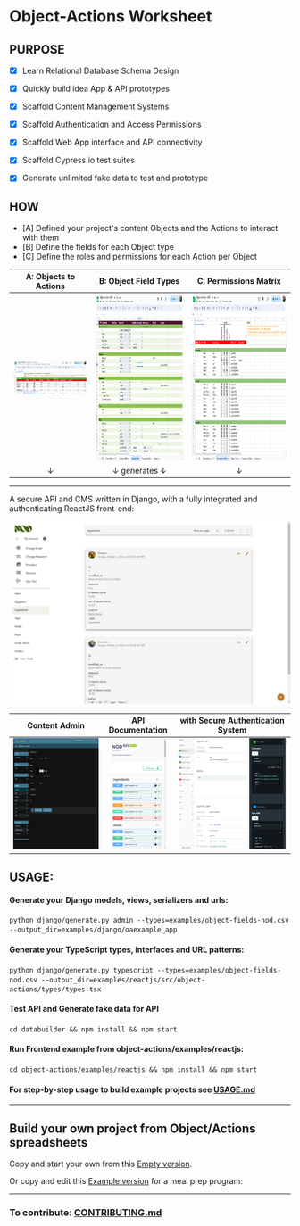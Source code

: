# Object-Actions Worksheet


## PURPOSE

- [x] Learn Relational Database Schema Design
- [x] Quickly build idea App & API prototypes


- [x] Scaffold Content Management Systems
- [x] Scaffold Authentication and Access Permissions
- [x] Scaffold Web App interface and API connectivity
- [x] Scaffold Cypress.io test suites
- [x] Generate unlimited fake data to test and prototype


## HOW
- [A] Defined your project's content Objects and the Actions to interact with them
- [B] Define the fields for each Object type
- [C] Define the roles and permissions for each Action per Object


|                 A: Objects to Actions                 |             B: Object Field Types              |                                                               C: Permissions Matrix                                                                |
|:--------------------------------------------------:|:-------------------------------------------:|:-----------------------------------------------------------------------------------------------------------------------------------------------:|
| <a href="docs/object-actions-nod.png" target="_blank"><img src="docs/object-actions-nod.png" alt="Objects / Actions" width="300" /></a> |  <a href="docs/objects-nod.png" target="_blank"><img src="docs/objects-nod.png" alt="Objects to Actions" height="300"/></a> | <a href="docs/permissions-matrix-nod.png" target="_blank"><img src="docs/permissions-matrix-nod.png" alt="Permission Matrix" height="300"/></a> |
| ↓ | ↓ generates ↓ | ↓ |

<hr />

A secure API and CMS written in Django, with a fully integrated and authenticating ReactJS front-end:

![docs/nod-oa-interface.png](docs/nod-oa-interface.png)


|                                                         Content Admin                                                          |                                                           API Documentation                                                           |                                                with Secure Authentication System                                                |
|:------------------------------------------------------------------------------------------------------------------------------:|:-------------------------------------------------------------------------------------------------------------------------------------:|:-------------------------------------------------------------------------------------------------------------------------------:|
| <a href="docs/nod-backend_admin.png" target="_blank"><img src="docs/nod-backend_admin.png" alt="CMS Admin" height="200" /></a> | <a href="docs/nod-backend_swagger.png" target="_blank"><img src="docs/nod-backend_swagger.png" alt="Swagger Docs" height="200" /></a> | <a href="docs/nod-backend_redoc.png" target="_blank"><img src="docs/nod-backend_redoc.png" alt="Redoc Docs" height="200" /></a> |




## USAGE:

#### Generate your Django models, views, serializers and urls:
`python django/generate.py admin --types=examples/object-fields-nod.csv --output_dir=examples/django/oaexample_app`

#### Generate your TypeScript types, interfaces and URL patterns:
`python django/generate.py typescript --types=examples/object-fields-nod.csv --output_dir=examples/reactjs/src/object-actions/types/types.tsx`

#### Test API and Generate fake data for API
`cd databuilder && npm install && npm start`

#### Run Frontend example from object-actions/examples/reactjs:
`cd object-actions/examples/reactjs && npm install && npm start`

#### For step-by-step usage to build example projects see [USAGE.md](USAGE.md)

<hr />

## Build your own project from Object/Actions spreadsheets

Copy and start your own from this [Empty version](https://docs.google.com/spreadsheets/d/14Ej7lu4g3i85BWJdHbi4JK2jM2xS5uDSgfzm3rIhx4o/edit?usp=sharing).

Or copy and edit this [Example version](https://docs.google.com/spreadsheets/d/1AkFY0dSelMAxoaLVA_knNHIYmL97rtVjE1zuqEonCyM/edit?usp=sharing) for a meal prep program:

--------------------------------------------------------------------------------

### To contribute: [CONTRIBUTING.md](CONTRIBUTING.md)
